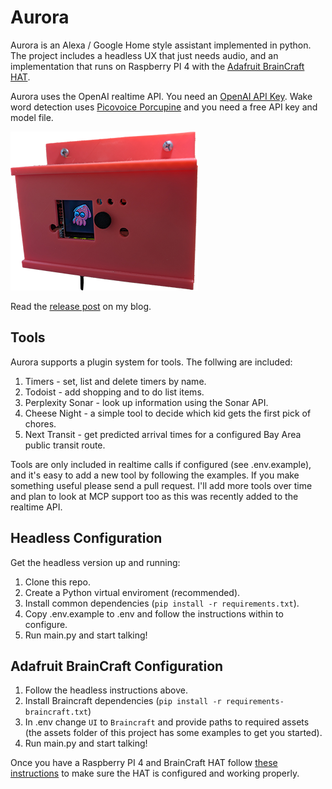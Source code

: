 # Aurora

Aurora is an Alexa / Google Home style assistant implemented in python. The project includes a headless UX
that just needs audio, and an implementation that runs on Raspberry PI 4 with the [Adafruit BrainCraft HAT](https://learn.adafruit.com/adafruit-braincraft-hat-easy-machine-learning-for-raspberry-pi).

Aurora uses the OpenAI realtime API. You need an [OpenAI API Key](https://platform.openai.com/). Wake word detection
uses [Picovoice Porcupine](https://picovoice.ai/platform/porcupine/) and you need a free API key and model file.

![Aurora](/assets/aurora.png)

Read the [release post](https://ithoughthecamewithyou.com/post/aurora-the-raspberry-pi-smart-assistant) on my blog. 

## Tools

Aurora supports a plugin system for tools. The follwing are included:

1. Timers - set, list and delete timers by name. 
2. Todoist - add shopping and to do list items. 
3. Perplexity Sonar - look up information using the Sonar API.
4. Cheese Night - a simple tool to decide which kid gets the first pick of chores.
5. Next Transit - get predicted arrival times for a configured Bay Area public transit route.

Tools are only included in realtime calls if configured (see .env.example), and it's easy to add a new tool by following the examples. If you make something useful please send a pull request. I'll add more tools over time and plan to look at MCP support too as this was recently added to the realtime API.  

## Headless Configuration

Get the headless version up and running:

1. Clone this repo.
2. Create a Python virtual enviroment (recommended).
3. Install common dependencies (`pip install -r requirements.txt`).
4. Copy .env.example to .env and follow the instructions within to configure. 
5. Run main.py and start talking!

## Adafruit BrainCraft Configuration

1. Follow the headless instructions above.
2. Install Braincraft dependencies (`pip install -r requirements-braincraft.txt`)
3. In .env change `UI` to `Braincraft` and provide paths to required assets (the assets folder of this
project has some examples to get you started). 
4. Run main.py and start talking! 

Once you have a Raspberry PI 4 and BrainCraft HAT follow [these instructions](https://learn.adafruit.com/adafruit-braincraft-hat-easy-machine-learning-for-raspberry-pi/raspberry-pi-setup) to make sure the HAT 
is configured and working properly. 


